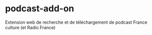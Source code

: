 # podcast-add-on

Extension web de recherche et de téléchargement de podcast France culture (et Radio France)